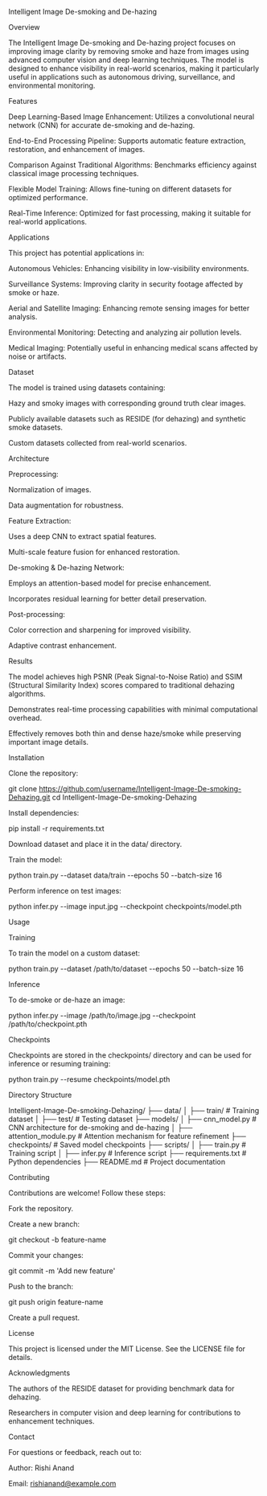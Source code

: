 Intelligent Image De-smoking and De-hazing

Overview

The Intelligent Image De-smoking and De-hazing project focuses on improving image clarity by removing smoke and haze from images using advanced computer vision and deep learning techniques. The model is designed to enhance visibility in real-world scenarios, making it particularly useful in applications such as autonomous driving, surveillance, and environmental monitoring.

Features

Deep Learning-Based Image Enhancement: Utilizes a convolutional neural network (CNN) for accurate de-smoking and de-hazing.

End-to-End Processing Pipeline: Supports automatic feature extraction, restoration, and enhancement of images.

Comparison Against Traditional Algorithms: Benchmarks efficiency against classical image processing techniques.

Flexible Model Training: Allows fine-tuning on different datasets for optimized performance.

Real-Time Inference: Optimized for fast processing, making it suitable for real-world applications.

Applications

This project has potential applications in:

Autonomous Vehicles: Enhancing visibility in low-visibility environments.

Surveillance Systems: Improving clarity in security footage affected by smoke or haze.

Aerial and Satellite Imaging: Enhancing remote sensing images for better analysis.

Environmental Monitoring: Detecting and analyzing air pollution levels.

Medical Imaging: Potentially useful in enhancing medical scans affected by noise or artifacts.

Dataset

The model is trained using datasets containing:

Hazy and smoky images with corresponding ground truth clear images.

Publicly available datasets such as RESIDE (for dehazing) and synthetic smoke datasets.

Custom datasets collected from real-world scenarios.

Architecture

Preprocessing:

Normalization of images.

Data augmentation for robustness.

Feature Extraction:

Uses a deep CNN to extract spatial features.

Multi-scale feature fusion for enhanced restoration.

De-smoking & De-hazing Network:

Employs an attention-based model for precise enhancement.

Incorporates residual learning for better detail preservation.

Post-processing:

Color correction and sharpening for improved visibility.

Adaptive contrast enhancement.

Results

The model achieves high PSNR (Peak Signal-to-Noise Ratio) and SSIM (Structural Similarity Index) scores compared to traditional dehazing algorithms.

Demonstrates real-time processing capabilities with minimal computational overhead.

Effectively removes both thin and dense haze/smoke while preserving important image details.

Installation

Clone the repository:

git clone https://github.com/username/Intelligent-Image-De-smoking-Dehazing.git
cd Intelligent-Image-De-smoking-Dehazing

Install dependencies:

pip install -r requirements.txt

Download dataset and place it in the data/ directory.

Train the model:

python train.py --dataset data/train --epochs 50 --batch-size 16

Perform inference on test images:

python infer.py --image input.jpg --checkpoint checkpoints/model.pth

Usage

Training

To train the model on a custom dataset:

python train.py --dataset /path/to/dataset --epochs 50 --batch-size 16

Inference

To de-smoke or de-haze an image:

python infer.py --image /path/to/image.jpg --checkpoint /path/to/checkpoint.pth

Checkpoints

Checkpoints are stored in the checkpoints/ directory and can be used for inference or resuming training:

python train.py --resume checkpoints/model.pth

Directory Structure

Intelligent-Image-De-smoking-Dehazing/
├── data/
│   ├── train/              # Training dataset
│   ├── test/               # Testing dataset
├── models/
│   ├── cnn_model.py        # CNN architecture for de-smoking and de-hazing
│   ├── attention_module.py # Attention mechanism for feature refinement
├── checkpoints/           # Saved model checkpoints
├── scripts/
│   ├── train.py           # Training script
│   ├── infer.py           # Inference script
├── requirements.txt       # Python dependencies
├── README.md              # Project documentation

Contributing

Contributions are welcome! Follow these steps:

Fork the repository.

Create a new branch:

git checkout -b feature-name

Commit your changes:

git commit -m 'Add new feature'

Push to the branch:

git push origin feature-name

Create a pull request.

License

This project is licensed under the MIT License. See the LICENSE file for details.

Acknowledgments

The authors of the RESIDE dataset for providing benchmark data for dehazing.

Researchers in computer vision and deep learning for contributions to enhancement techniques.

Contact

For questions or feedback, reach out to:

Author: Rishi Anand

Email: rishianand@example.com

